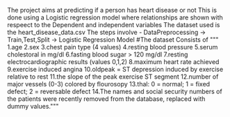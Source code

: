The project aims at predicting if a person has heart disease or not
This is done using a Logistic regression model where relationships are shown with respeect to the Dependent and independent variables
The dataset used is the heart_disease_data.csv
The steps involve - DataPreprocessing -> Train,Test,Split -> Logistic Regression Model
#The dataset Consists of
"""
1.age
2.sex
3.chest pain type (4 values)
4.resting blood pressure
5.serum cholestoral in mg/dl
6.fasting blood sugar > 120 mg/dl
7.resting electrocardiographic results (values 0,1,2)
8.maximum heart rate achieved
9.exercise induced angina
10.oldpeak = ST depression induced by exercise relative to rest
11.the slope of the peak exercise ST segment
12.number of major vessels (0-3) colored by flourosopy
13.thal: 0 = normal; 1 = fixed defect; 2 = reversable defect
14.The names and social security numbers of the patients were recently removed from the database, replaced with dummy values."""
